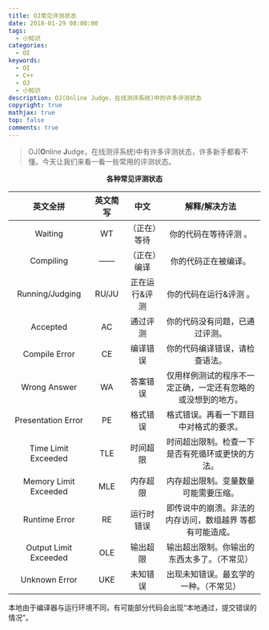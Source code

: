 ```yaml
---
title: OJ常见评测状态
date: 2018-01-29 08:00:00
tags:
  - 小知识
categories:
  - OI
keywords:
  - OI
  - C++
  - OJ
  - 小知识
description: OJ(Online Judge，在线测评系统)中的许多评测状态
copyright: true
mathjax: true
top: false
comments: true
---
```


> OJ(**O**nline **J**udge，在线测评系统)中有许多评测状态，许多新手都看不懂。今天让我们来看一看一些常用的评测状态。

<!--more-->

<center><b>各种常见评测状态</b></center>

| 英文全拼 | 英文简写 | 中文 | 解释/解决方法 |
| :------: | :------: | :------: | :---------------: |
| Waiting  | WT | （正在）等待 | 你的代码在等待评测 。 |
| Compiling | —— | （正在）编译 | 你的代码正在被编译。 |
| Running/Judging | RU/JU | 正在运行&评测 | 你的代码在运行&评测 。 |
| Accepted | AC | 通过评测 | 你的代码没有问题，已通过评测。 |
| Compile Error | CE | 编译错误 | 你的代码编译错误，请检查语法。 |
| Wrong Answer | WA | 答案错误 | 仅用样例测试的程序不一定正确，一定还有忽略的或没想到的地方。 |
| Presentation Error | PE | 格式错误 | 格式错误。再看一下题目中对格式的要求。 |
| Time Limit Exceeded | TLE | 时间超限 | 时间超出限制。检查一下是否有死循环或更快的方法。 |
| Memory Limit Exceeded | MLE | 内存超限 | 内存超出限制。变量数量可能需要压缩。 |
| Runtime Error | RE | 运行时错误 | 即传说中的崩溃。非法的内存访问，数组越界 等都有可能造成。 |
| Output Limit Exceeded | OLE | 输出超限 | 输出超出限制。你输出的东西太多了。（不常见） |
| Unknown Error | UKE | 未知错误 | 出现未知错误。最玄学的一种。（不常见） |

本地由于编译器与运行环境不同，有可能部分代码会出现“本地通过，提交错误的情况”。